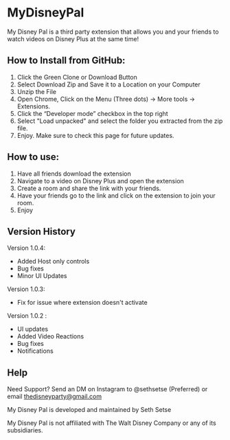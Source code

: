 # MyDisneyPal
My Disney Pal is a third party extension that allows you and your friends to watch videos on Disney Plus at the same time!

How to Install from GitHub:
--------------------------
1. Click the Green Clone or Download Button
2. Select Download Zip and Save it to a Location on your Computer
3. Unzip the File
4. Open Chrome, Click on the Menu (Three dots) -> More tools -> Extensions.
5. Click the “Developer mode” checkbox in the top right
6. Select "Load unpacked" and select the folder you extracted from the zip file.
7. Enjoy. Make sure to check this page for future updates.


How to use:
-----------
1. Have all friends download the extension
2. Navigate to a video on Disney Plus and open the extension
3. Create a room and share the link with your friends.
4. Have your friends go to the link and click on the extension to join your room.
5. Enjoy


Version History
---------------

Version 1.0.4:
- Added Host only controls
- Bug fixes
- Minor UI Updates

Version 1.0.3:
- Fix for issue where extension doesn't activate

Version 1.0.2 :
- UI updates
- Added Video Reactions
- Bug fixes
- Notifications

Help
-------------------
Need Support?
Send an DM on Instagram to @sethsetse (Preferred)
or email thedisneyparty@gmail.com

My Disney Pal is developed and maintained by Seth Setse

My Disney Pal is not affiliated with The Walt Disney Company or any of its subsidiaries.
